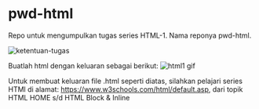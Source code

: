 # pwd-html
Repo untuk mengumpulkan tugas series HTML-1.
Nama reponya pwd-html.

![ketentuan-tugas](https://user-images.githubusercontent.com/77085799/113951906-c37bd900-983e-11eb-90ce-b404d800d312.png)

Buatlah html dengan keluaran sebagai berikut:
![html1 gif](https://user-images.githubusercontent.com/77085799/113954141-7f3f0780-9843-11eb-993f-e71f6412ab84.gif)

Untuk membuat keluaran file .html seperti diatas, silahkan pelajari series HTMl di alamat: https://www.w3schools.com/html/default.asp, dari topik HTML HOME s/d HTML Block & Inline
